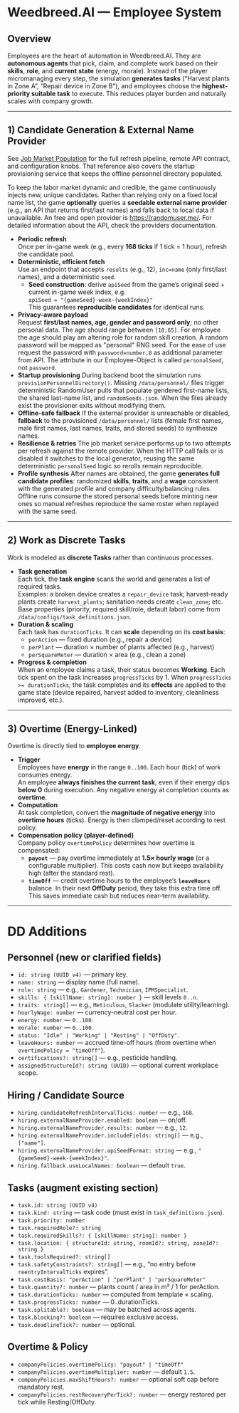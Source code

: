 # Weedbreed.AI — Employee System

## Overview

Employees are the heart of automation in Weedbreed.AI. They are **autonomous agents** that pick, claim, and complete work based on their **skills**, **role**, and **current state** (energy, morale). Instead of the player micromanaging every step, the simulation **generates tasks** (“Harvest plants in Zone A”, “Repair device in Zone B”), and employees choose the **highest-priority suitable task** to execute. This reduces player burden and naturally scales with company growth.

---

## 1) Candidate Generation & External Name Provider

See [Job Market Population](./job_market_population.md) for the full refresh
pipeline, remote API contract, and configuration knobs. That reference also
covers the startup provisioning service that keeps the offline personnel
directory populated.

To keep the labor market dynamic and credible, the game continuously injects new, unique candidates. Rather than relying only on a fixed local name list, the game **optionally** queries a **seedable external name provider** (e.g., an API that returns first/last names) and falls back to local data if unavailable. An free and open provider is https://randomuser.me/. For detailed information about the API, check the providers documentation.

- **Periodic refresh**  
   Once per in-game week (e.g., every **168 ticks** if 1 tick = 1 hour), refresh the candidate pool.
- **Deterministic, efficient fetch**  
   Use an endpoint that accepts `results` (e.g., 12), `inc=name` (only first/last names), and a deterministic `seed`.
  - **Seed construction**: derive `apiSeed` from the game’s original seed + current in-game week index, e.g.  
     `apiSeed = "{gameSeed}-week-{weekIndex}"`  
     This guarantees **reproducible candidates** for identical runs.
- **Privacy-aware payload**  
   Request **first/last names, age, gender and password only**; no other personal data. The age should range between `[18;65]`. For employee the age should play am altering role for random skill creation.
  A random password will be mapped as "personal" RNG seed. For the ease of use request the password with `password=number,8` as additional parameter from API. The attribute in our Employee-Object is called `personalSeed`, not `password`.
- **Startup provisioning**
  During backend boot the simulation runs `provisionPersonnelDirectory()`.
  Missing `/data/personnel/` files trigger deterministic RandomUser pulls that
  populate gendered first-name lists, the shared last-name list, and
  `randomSeeds.json`. When the files already exist the provisioner exits without
  modifying them.
- **Offline-safe fallback**
  If the external provider is unreachable or disabled, **fallback** to the
  provisioned `/data/personnel/` lists (female first names, male first names,
  last names, traits, and stored seeds) to synthesize names.
- **Resilience & retries**
  The job market service performs up to two attempts per refresh against the remote provider. When the HTTP call fails or is disabled it switches to the local generator, reusing the same deterministic `personalSeed` logic so rerolls remain reproducible.
- **Profile synthesis**
  After names are obtained, the game **generates full candidate profiles**:
  randomized **skills**, **traits**, and a **wage** consistent with the generated
  profile and company difficulty/balancing rules. Offline runs consume the stored
  personal seeds before minting new ones so manual refreshes reproduce the same
  roster when replayed with the same seed.

---

## 2) Work as Discrete Tasks

Work is modeled as **discrete Tasks** rather than continuous processes.

- **Task generation**  
   Each tick, the **task engine** scans the world and generates a list of required tasks.  
   Examples: a broken device creates a `repair_device` task; harvest-ready plants create `harvest_plants`; sanitation needs create `clean_zone`; etc.  
   Base properties (priority, required skill/role, default labor) come from `/data/configs/task_definitions.json`.
- **Duration & scaling**  
   Each task has `durationTicks`. It can **scale** depending on its **cost basis**:
  - `perAction` — fixed duration (e.g., repair a device)
  - `perPlant` — duration × number of plants affected (e.g., harvest)
  - `perSquareMeter` — duration × area (e.g., clean a zone)
- **Progress & completion**  
   When an employee claims a task, their status becomes **Working**. Each tick spent on the task increases `progressTicks` by 1. When `progressTicks >= durationTicks`, the task completes and its **effects** are applied to the game state (device repaired, harvest added to inventory, cleanliness improved, etc.).

---

## 3) Overtime (Energy-Linked)

Overtime is directly tied to **employee energy**.

- **Trigger**  
   Employees have **energy** in the range `0..100`. Each hour (tick) of work consumes energy.  
   An employee **always finishes the current task**, even if their energy dips **below 0** during execution. Any negative energy at completion counts as **overtime**.
- **Computation**  
   At task completion, convert the **magnitude of negative energy** into **overtime hours** (ticks). Energy is then clamped/reset according to rest policy.
- **Compensation policy (player-defined)**  
   Company policy `overtimePolicy` determines how overtime is compensated:
  - **`payout`** — pay overtime immediately at **1.5× hourly wage** (or a configurable multiplier). This costs cash now but keeps availability high (after the standard rest).
  - **`timeOff`** — credit overtime hours to the employee’s **`leaveHours`** balance. In their next **OffDuty** period, they take this extra time off. This saves immediate cash but reduces near-term availability.

---

# DD Additions

## Personnel (new or clarified fields)

- `id: string (UUID v4)` — primary key.
- `name: string` — display name (full name).
- `role: string` — e.g., `Gardener`, `Technician`, `IPMSpecialist`.
- `skills: { [skillName: string]: number }` — skill levels `0..n`.
- `traits: string[]` — e.g., `Meticulous`, `Slacker` (modulate utility/learning).
- `hourlyWage: number` — currency-neutral cost per hour.
- `energy: number` — `0..100`.
- `morale: number` — `0..100`.
- `status: "Idle" | "Working" | "Resting" | "OffDuty"`.
- `leaveHours: number` — accrued time-off hours (from overtime when `overtimePolicy = "timeOff"`).
- `certifications?: string[]` — e.g., pesticide handling.
- `assignedStructureId?: string (UUID)` — optional current workplace scope.

## Hiring / Candidate Source

- `hiring.candidateRefreshIntervalTicks: number` — e.g., `168`.
- `hiring.externalNameProvider.enabled: boolean` — on/off.
- `hiring.externalNameProvider.results: number` — e.g., `12`.
- `hiring.externalNameProvider.includeFields: string[]` — e.g., `["name"]`.
- `hiring.externalNameProvider.apiSeedFormat: string` — e.g., `"{gameSeed}-week-{weekIndex}"`.
- `hiring.fallback.useLocalNames: boolean` — default `true`.

## Tasks (augment existing section)

- `task.id: string (UUID v4)`
- `task.kind: string` — task code (must exist in `task_definitions.json`).
- `task.priority: number`
- `task.requiredRole?: string`
- `task.requiredSkills?: { [skillName: string]: number }`
- `task.location: { structureId: string, roomId?: string, zoneId?: string }`
- `task.toolsRequired?: string[]`
- `task.safetyConstraints?: string[]` — e.g., “no entry before `reentryIntervalTicks` expires”.
- `task.costBasis: "perAction" | "perPlant" | "perSquareMeter"`
- `task.quantity?: number` — plants count / area in m² / 1 for perAction.
- `task.durationTicks: number` — computed from template × scaling.
- `task.progressTicks: number` — 0..durationTicks.
- `task.splitable?: boolean` — may be batched across agents.
- `task.blocking?: boolean` — requires exclusive access.
- `task.deadlineTick?: number` — optional.

## Overtime & Policy

- `companyPolicies.overtimePolicy: "payout" | "timeOff"`
- `companyPolicies.overtimeMultiplier: number` — default `1.5`.
- `companyPolicies.maxShiftHours?: number` — optional soft cap before mandatory rest.
- `companyPolicies.restRecoveryPerTick?: number` — energy restored per tick while Resting/OffDuty.
